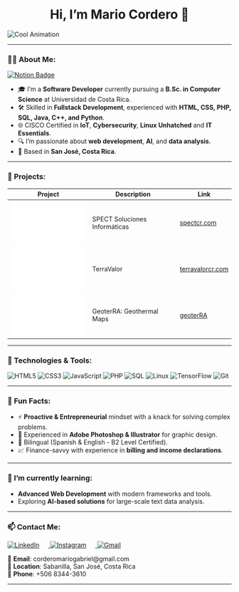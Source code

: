 <h1 align="center"> Hi, I’m Mario Cordero 👋 </h1>

![Cool Animation](https://user-images.githubusercontent.com/74038190/225813708-98b745f2-7d22-48cf-9150-083f1b00d6c9.gif)

---

### 👨‍💻 About Me:
  <a href="https://abundant-frill-9e9.notion.site/Mario-Cordero-15fb6f4aed4d809b8f23fa111c3d2ab0?pvs=74" target="_blank">
    <img src="https://img.shields.io/badge/Notion-Click%20Here-000000?style=for-the-badge&logo=notion&logoColor=white" alt="Notion Badge">
  </a>
  
- 🎓 I’m a **Software Developer** currently pursuing a **B.Sc. in Computer Science** at Universidad de Costa Rica.  
- 🛠️ Skilled in **Fullstack Development**, experienced with **HTML, CSS, PHP, SQL, Java, C++, and Python**.  
- 🌐 CISCO Certified in **IoT**, **Cybersecurity**, **Linux Unhatched** and **IT Essentials**.  
- 🔍 I’m passionate about **web development**, **AI**, and **data analysis**.  
- 📍 Based in **San José, Costa Rica**.

---

### 🚀 Projects:

| **Project**      | **Description**                         | **Link**                  |
|-------------------|-----------------------------------------|---------------------------|
| <img src="https://github.com/MarioCordero/MarioCordero/blob/main/logo-SPECT.png" width="200px" alt="SPECT Logo"> | SPECT Soluciones Informáticas  | [spectcr.com](https://spectcr.com) |
| <img src="https://github.com/MarioCordero/MarioCordero/blob/main/logo-TerraValor.png" width="200px" alt="TerraValor Logo"> | TerraValor | [terravalorcr.com](https://terravalorcr.com/) |
| <img src="https://github.com/MarioCordero/MarioCordero/blob/main/logo-GeoterRA.png" width="200px" alt="GeoterRA Logo"> | GeoterRA: Geothermal Maps | [geoterRA](http://163.178.171.105/) |

---

### 🔧 Technologies & Tools:
![HTML5](https://img.shields.io/badge/-HTML5-E34F26?logo=html5&logoColor=white&style=flat)
![CSS3](https://img.shields.io/badge/-CSS3-1572B6?logo=css3&logoColor=white&style=flat)
![JavaScript](https://img.shields.io/badge/-JavaScript-F7DF1E?logo=javascript&logoColor=black&style=flat)
![PHP](https://img.shields.io/badge/-PHP-777BB4?logo=php&logoColor=white&style=flat)
![SQL](https://img.shields.io/badge/-SQL-4479A1?logo=sqlite&logoColor=white&style=flat)
![Linux](https://img.shields.io/badge/-Linux-FCC624?logo=linux&logoColor=black&style=flat)
![TensorFlow](https://img.shields.io/badge/-TensorFlow-FF6F00?logo=tensorflow&logoColor=white&style=flat)
![Git](https://img.shields.io/badge/-Git-F05032?logo=git&logoColor=white&style=flat)

---

### 🌟 Fun Facts:
- ⚡ **Proactive & Entrepreneurial** mindset with a knack for solving complex problems.
- 🎨 Experienced in **Adobe Photoshop & Illustrator** for graphic design.
- 📘 Bilingual (Spanish & English - B2 Level Certified).
- 📈 Finance-savvy with experience in **billing and income declarations**.

---

### 🌱 I’m currently learning:
- **Advanced Web Development** with modern frameworks and tools.
- Exploring **AI-based solutions** for large-scale text data analysis.

---

### 📫 Contact Me:

<p align="left">
  <a href="https://www.linkedin.com/in/mario-cordero-aguilar/" target="_blank">
    <img src="https://img.icons8.com/color/48/000000/linkedin.png" alt="LinkedIn" width="30" style="margin-right: 20px;"/>
  </a>
  <a href="https://www.instagram.com/_mario_cordero_/" target="_blank">
    <img src="https://img.icons8.com/color/48/000000/instagram-new.png" alt="Instagram" width="30" style="margin-right: 20px;"/>
  </a>
  <a href="mailto:corderomariogabriel@gmail.com" target="_blank">
    <img src="https://img.icons8.com/color/48/000000/gmail.png" alt="Gmail" width="30"/>
  </a>
</p>


<p>
  📧 <b>Email</b>: corderomariogabriel@gmail.com <br>
  📍 <b>Location</b>: Sabanilla, San José, Costa Rica <br>
  📱 <b>Phone</b>: +506 8344-3610
</p>

---
